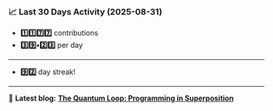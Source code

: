 <!--START_STATS-->
### 📈 Last 30 Days Activity (2025-08-31)  
- **1️⃣1️⃣7️⃣7️⃣** contributions  
- **3️⃣9️⃣•2️⃣3️⃣** per day
---
- **9️⃣2️⃣** day streak!
---
📝 **Latest blog:** [**The Quantum Loop: Programming in Superposition**](https://andriak.com/blog/quantum-loop)
<!--END_STATS-->
